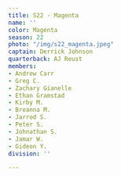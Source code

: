 ```yaml
---
title: S22 - Magenta
name: ''
color: Magenta
season: 22
photo: "/img/s22_magenta.jpeg"
captain: Derrick Johnson
quarterback: AJ Reust
members:
- Andrew Carr
- Greg C.
- Zachary Gianelle
- Ethan Gramstad
- Kirby M.
- Breanna M.
- Jarrod S.
- Peter S.
- Johnathan S.
- Jamar W.
- Gideon Y.
division: ''

---
```

